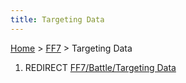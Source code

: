 ```yaml
---
title: Targeting Data
---
```


[Home](Main%20Page.md) > [FF7](FF7.md) > Targeting Data

1.  REDIRECT [FF7/Battle/Targeting Data][]

  [FF7/Battle/Targeting Data]: Battle/Targeting%20Data.md "wikilink"
